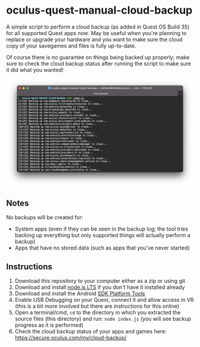 # oculus-quest-manual-cloud-backup

A simple script to perform a cloud backup (as added in Quest OS Build 35) for all supported Quest apps _now_. May be useful when you're planning to replace or upgrade your hardware and you want to make sure the cloud copy of your savegames and files is fully up-to-date.

Of course there is no guarantee on things being backed up properly; make sure to check the cloud backup status after running the script to make sure it did what you wanted!

![screenshot](screenshot.png)

## Notes

No backups will be created for:

- System apps (even if they can be seen in the backup log; the tool tries backing up everything but only supported things will actually perform a backup)
- Apps that have no stored data (such as apps that you've never started)

## Instructions

1. Download this repository to your computer either as a zip or using git
1. Download and install [node.js LTS](https://nodejs.org/en/) if you don't have it installed already
2. Download and install the Android [SDK Platform Tools](https://developer.android.com/studio/releases/platform-tools)
3. Enable USB Debugging on your Quest, connect it and allow access in VR (this is a bit more involved but there are instructions for this online)
4. Open a terminal/cmd, `cd` to the directory in which you extracted the source files (this directory) and run: `node index.js` (you will see backup progress as it is performed)
5. Check the cloud backup status of your apps and games here: https://secure.oculus.com/my/cloud-backup/
